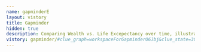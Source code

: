 ```yaml
---
name: gapminderE
layout: vistory
title: Gapminder
hidden: true
description: Comparing Wealth vs. Life Excepectancy over time, illustrating the basic concepts of Vistories.
vistory: gapminder/#clue_graph=workspaceForGapminderO6Jbj&clue_state=30&clue=E&clue_slide=41
---
```

